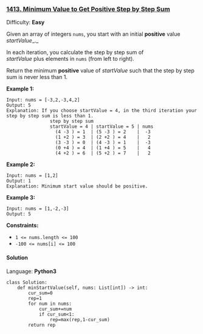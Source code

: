 ### [1413\. Minimum Value to Get Positive Step by Step Sum](https://leetcode.com/problems/minimum-value-to-get-positive-step-by-step-sum/)

Difficulty: **Easy**


Given an array of integers `nums`, you start with an initial **positive** value _startValue__._

In each iteration, you calculate the step by step sum of _startValue_ plus elements in `nums` (from left to right).

Return the minimum **positive** value of _startValue_ such that the step by step sum is never less than 1.

**Example 1:**

```
Input: nums = [-3,2,-3,4,2]
Output: 5
Explanation: If you choose startValue = 4, in the third iteration your step by step sum is less than 1.
                step by step sum
                startValue = 4 | startValue = 5 | nums
                  (4 -3 ) = 1  | (5 -3 ) = 2    |  -3
                  (1 +2 ) = 3  | (2 +2 ) = 4    |   2
                  (3 -3 ) = 0  | (4 -3 ) = 1    |  -3
                  (0 +4 ) = 4  | (1 +4 ) = 5    |   4
                  (4 +2 ) = 6  | (5 +2 ) = 7    |   2
```

**Example 2:**

```
Input: nums = [1,2]
Output: 1
Explanation: Minimum start value should be positive. 
```

**Example 3:**

```
Input: nums = [1,-2,-3]
Output: 5
```

**Constraints:**

*   `1 <= nums.length <= 100`
*   `-100 <= nums[i] <= 100`


#### Solution

Language: **Python3**

```python3
class Solution:
    def minStartValue(self, nums: List[int]) -> int:
        cur_sum=0
        rep=1
        for num in nums:
            cur_sum+=num
            if cur_sum<1:
                rep=max(rep,1-cur_sum)
        return rep
```
